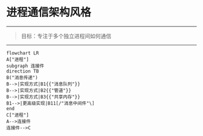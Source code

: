 # 进程通信架构风格

---

> 目标：专注于多个独立进程间如何通信

---

```mermaid
flowchart LR
A["进程"]
subgraph 连接件
direction TB
B("消息传递")
B-->|实现方式|B1{{"消息队列"}}
B-->|实现方式|B2{{"管道"}}
B-->|实现方式|B3{{"共享内存"}}
B1-->|更高级实现|B11[/"消息中间件"\]
end
C["进程"]
A-->连接件
连接件-->C
```
